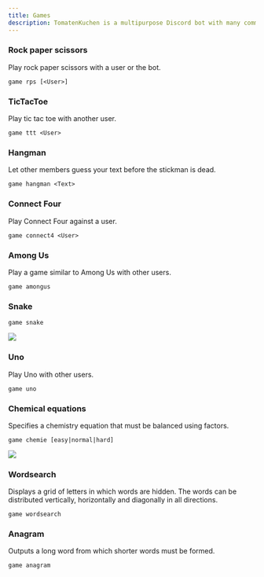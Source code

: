 ```yaml
---
title: Games
description: TomatenKuchen is a multipurpose Discord bot with many common and innovative features for your server. Lists all games of the bot.
---
```


### Rock paper scissors

Play rock paper scissors with a user or the bot.

`game rps [<User>]`

### TicTacToe

Play tic tac toe with another user.

`game ttt <User>`

### Hangman

Let other members guess your text before the stickman is dead.

`game hangman <Text>`

### Connect Four

Play Connect Four against a user.

`game connect4 <User>`

### Among Us

Play a game similar to Among Us with other users.

`game amongus`

### Snake

`game snake`

![](/img/game_snake.png)

### Uno

Play Uno with other users.

`game uno`

### Chemical equations

Specifies a chemistry equation that must be balanced using factors.

`game chemie [easy|normal|hard]`

![](/img/game_chemie.png)

### Wordsearch

Displays a grid of letters in which words are hidden. The words can be distributed vertically, horizontally and diagonally in all directions.

`game wordsearch`

### Anagram

Outputs a long word from which shorter words must be formed.

`game anagram`
